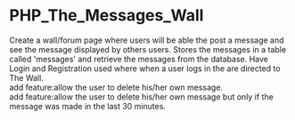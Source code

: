 # PHP_The_Messages_Wall
Create a wall/forum page where users will be able the post a message and see the message displayed by others users. Stores the messages in a table called 'messages' and retrieve the messages from the database. Have Login and Registration used where when a user logs in the are directed to The Wall.
 <br>add feature:allow the user to delete his/her own message.
 <br>add feature:allow the user to delete his/her own message but only if the message was made in the last 30 minutes.
